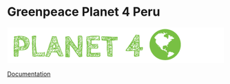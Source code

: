 # Greenpeace Planet 4 Peru

![Planet4](./planet4.png)

[Documentation](https://support.greenpeace.org/planet4/nro-customization/deployment)
